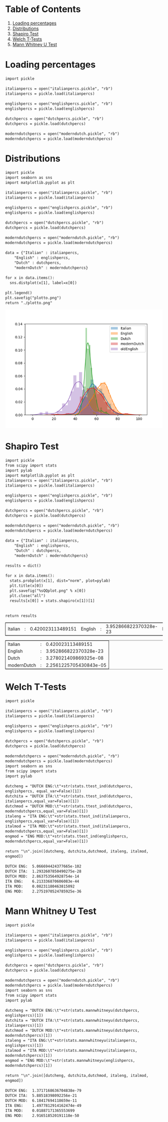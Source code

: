 
# Table of Contents

1.  [Loading percentages](#orgde7ba37)
2.  [Distributions](#org58b4948)
3.  [Shapiro Test](#org29a1222)
4.  [Welch T-Tests](#orgd4d2f32)
5.  [Mann Whitney U Test](#orgb404797)


<a id="orgde7ba37"></a>

# Loading percentages

    
    import pickle
    
    italianpercs = open("italianpercs.pickle", "rb")
    italianpercs = pickle.load(italianpercs)
    
    englishpercs = open("englishpercs.pickle", "rb")
    englishpercs = pickle.load(englishpercs)
    
    dutchpercs = open("dutchpercs.pickle", "rb")
    dutchpercs = pickle.load(dutchpercs)
    
    moderndutchpercs = open("moderndutch.pickle", "rb")
    moderndutchpercs = pickle.load(moderndutchpercs)


<a id="org58b4948"></a>

# Distributions

    
    import pickle
    import seaborn as sns
    import matplotlib.pyplot as plt
    
    italianpercs = open("italianpercs.pickle", "rb")
    italianpercs = pickle.load(italianpercs)
    
    englishpercs = open("englishpercs.pickle", "rb")
    englishpercs = pickle.load(englishpercs)
    
    dutchpercs = open("dutchpercs.pickle", "rb")
    dutchpercs = pickle.load(dutchpercs)
    
    moderndutchpercs = open("moderndutch.pickle", "rb")
    moderndutchpercs = pickle.load(moderndutchpercs)
    
    data = {"Italian" : italianpercs, 
    	"English" : englishpercs,
    	"Dutch" : dutchpercs,
    	"modernDutch" : moderndutchpercs}
    
    for x in data.items():
      sns.distplot(x[1], label=x[0])
    
    plt.legend()
    plt.savefig("plotto.png")
    return "./plotto.png"

![img](./plotto.png)


<a id="org29a1222"></a>

# Shapiro Test

    import pickle
    from scipy import stats
    import pylab
    import matplotlib.pyplot as plt
    italianpercs = open("italianpercs.pickle", "rb")
    italianpercs = pickle.load(italianpercs)
    
    englishpercs = open("englishpercs.pickle", "rb")
    englishpercs = pickle.load(englishpercs)
    
    dutchpercs = open("dutchpercs.pickle", "rb")
    dutchpercs = pickle.load(dutchpercs)
    
    moderndutchpercs = open("moderndutch.pickle", "rb")
    moderndutchpercs = pickle.load(moderndutchpercs)
    
    data = {"Italian" : italianpercs, 
    	"English" : englishpercs,
    	"Dutch" : dutchpercs,
    	"modernDutch" : moderndutchpercs}
    
    results = dict()
    
    for x in data.items():
      stats.probplot(x[1], dist="norm", plot=pylab)
      plt.title(x[0])
      plt.savefig("%sQQplot.png" % x[0])
      plt.close("all")
      results[x[0]] = stats.shapiro(x[1])[1]
    
    
    return results

<table border="2" cellspacing="0" cellpadding="6" rules="groups" frame="hsides">


<colgroup>
<col  class="org-left" />

<col  class="org-left" />

<col  class="org-right" />

<col  class="org-left" />

<col  class="org-left" />

<col  class="org-right" />

<col  class="org-left" />

<col  class="org-left" />

<col  class="org-right" />

<col  class="org-left" />

<col  class="org-left" />

<col  class="org-right" />
</colgroup>
<tbody>
<tr>
<td class="org-left">Italian</td>
<td class="org-left">:</td>
<td class="org-right">0.420023113489151</td>
<td class="org-left">English</td>
<td class="org-left">:</td>
<td class="org-right">3.952866822370328e-23</td>
<td class="org-left">Dutch</td>
<td class="org-left">:</td>
<td class="org-right">3.278021409869325e-08</td>
<td class="org-left">modernDutch</td>
<td class="org-left">:</td>
<td class="org-right">2.2561225705430843e-05</td>
</tr>
</tbody>
</table>

<table border="2" cellspacing="0" cellpadding="6" rules="groups" frame="hsides">


<colgroup>
<col  class="org-left" />

<col  class="org-left" />

<col  class="org-right" />
</colgroup>
<tbody>
<tr>
<td class="org-left">Italian</td>
<td class="org-left">:</td>
<td class="org-right">0.420023113489151</td>
</tr>


<tr>
<td class="org-left">English</td>
<td class="org-left">:</td>
<td class="org-right">3.952866822370328e-23</td>
</tr>


<tr>
<td class="org-left">Dutch</td>
<td class="org-left">:</td>
<td class="org-right">3.278021409869325e-08</td>
</tr>


<tr>
<td class="org-left">modernDutch</td>
<td class="org-left">:</td>
<td class="org-right">2.2561225705430843e-05</td>
</tr>
</tbody>
</table>


<a id="orgd4d2f32"></a>

# Welch T-Tests

    
    import pickle
    
    italianpercs = open("italianpercs.pickle", "rb")
    italianpercs = pickle.load(italianpercs)
    
    englishpercs = open("englishpercs.pickle", "rb")
    englishpercs = pickle.load(englishpercs)
    
    dutchpercs = open("dutchpercs.pickle", "rb")
    dutchpercs = pickle.load(dutchpercs)
    
    moderndutchpercs = open("moderndutch.pickle", "rb")
    moderndutchpercs = pickle.load(moderndutchpercs)
    import seaborn as sns
    from scipy import stats
    import pylab
    
    dutcheng = "DUTCH ENG:\t"+str(stats.ttest_ind(dutchpercs, englishpercs, equal_var=False)[1])
    dutchita = "DUTCH ITA:\t"+str(stats.ttest_ind(dutchpercs, italianpercs,equal_var=False)[1])
    dutchmod = "DUTCH MOD:\t"+str(stats.ttest_ind(dutchpercs, moderndutchpercs,equal_var=False)[1])
    italeng = "ITA ENG:\t"+str(stats.ttest_ind(italianpercs, englishpercs,equal_var=False)[1])
    italmod = "ITA MOD:\t"+str(stats.ttest_ind(italianpercs, moderndutchpercs,equal_var=False)[1])
    engmod = "ENG MOD:\t"+str(stats.ttest_ind(englishpercs, moderndutchpercs,equal_var=False)[1])
    
    return "\n".join([dutcheng, dutchita,dutchmod, italeng, italmod, engmod])

    DUTCH ENG:	5.066694424377665e-102
    DUTCH ITA:	1.2932607850490275e-28
    DUTCH MOD:	2.863753564928754e-14
    ITA ENG:	6.213336870606083e-44
    ITA MOD:	0.08231180463815092
    ENG MOD:	2.2751970524785925e-36


<a id="orgb404797"></a>

# Mann Whitney U Test

    
    import pickle
    
    italianpercs = open("italianpercs.pickle", "rb")
    italianpercs = pickle.load(italianpercs)
    
    englishpercs = open("englishpercs.pickle", "rb")
    englishpercs = pickle.load(englishpercs)
    
    dutchpercs = open("dutchpercs.pickle", "rb")
    dutchpercs = pickle.load(dutchpercs)
    
    moderndutchpercs = open("moderndutch.pickle", "rb")
    moderndutchpercs = pickle.load(moderndutchpercs)
    import seaborn as sns
    from scipy import stats
    import pylab
    
    dutcheng = "DUTCH ENG:\t"+str(stats.mannwhitneyu(dutchpercs, englishpercs)[1])
    dutchita = "DUTCH ITA:\t"+str(stats.mannwhitneyu(dutchpercs, italianpercs)[1])
    dutchmod = "DUTCH MOD:\t"+str(stats.mannwhitneyu(dutchpercs, moderndutchpercs)[1])
    italeng = "ITA ENG:\t"+str(stats.mannwhitneyu(italianpercs, englishpercs)[1])
    italmod = "ITA MOD:\t"+str(stats.mannwhitneyu(italianpercs, moderndutchpercs)[1])
    engmod = "ENG MOD:\t"+str(stats.mannwhitneyu(englishpercs, moderndutchpercs)[1])
    
    return "\n".join([dutcheng, dutchita,dutchmod, italeng, italmod, engmod])

    DUTCH ENG:	1.3717168636704838e-79
    DUTCH ITA:	5.88518398092256e-21
    DUTCH MOD:	6.18417694118659e-11
    ITA ENG:	1.4977812914162474e-49
    ITA MOD:	0.01887171365553699
    ENG MOD:	2.916518520191118e-50

